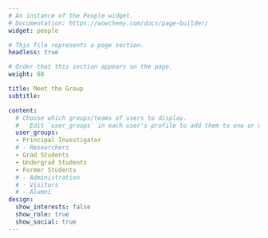 ```yaml
---
# An instance of the People widget.
# Documentation: https://wowchemy.com/docs/page-builder/
widget: people

# This file represents a page section.
headless: true

# Order that this section appears on the page.
weight: 68

title: Meet the Group
subtitle:

content:
  # Choose which groups/teams of users to display.
  #   Edit `user_groups` in each user's profile to add them to one or more of these groups.
  user_groups:
  - Principal Investigator
  # - Researchers
  - Grad Students
  - Undergrad Students
  - Former Students
  # - Administration
  # - Visitors
  # - Alumni
design:
  show_interests: false
  show_role: true
  show_social: true
---
```


